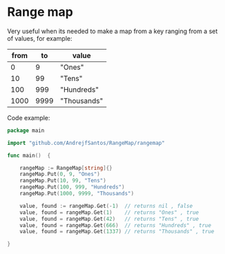 # Range map


Very useful when its needed to make a map from a key ranging from a set of values, for example:

| from | to   | value       |
|------|------|-------------|
| 0    | 9    | "Ones"      |
| 10   | 99   | "Tens"      |
| 100  | 999  | "Hundreds"  |
| 1000 | 9999 | "Thousands" |


Code example:

````go
package main

import "github.com/AndrejfSantos/RangeMap/rangemap"

func main()  {

	rangeMap := RangeMap[string]{}
	rangeMap.Put(0, 9, "Ones")
	rangeMap.Put(10, 99, "Tens")
	rangeMap.Put(100, 999, "Hundreds")
	rangeMap.Put(1000, 9999, "Thousands")

    value, found := rangeMap.Get(-1)  // returns nil , false
    value, found = rangeMap.Get(1)    // returns "Ones" , true
    value, found = rangeMap.Get(42)   // returns "Tens" , true
    value, found = rangeMap.Get(666)  // returns "Hundreds" , true
    value, found = rangeMap.Get(1337) // returns "Thousands" , true

}
````